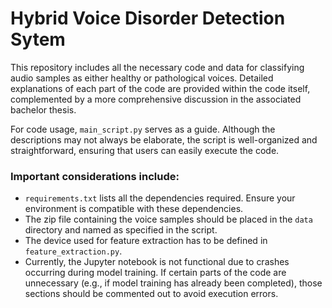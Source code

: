 # Hybrid Voice Disorder Detection Sytem
This repository includes all the necessary code and data for classifying audio samples as either healthy or pathological voices. Detailed explanations of each part of the code are provided within the code itself, complemented by a more comprehensive discussion in the associated bachelor thesis.

For code usage, `main_script.py` serves as a guide. Although the descriptions may not always be elaborate, the script is well-organized and straightforward, ensuring that users can easily execute the code.

### Important considerations include:
- `requirements.txt` lists all the dependencies required. Ensure your environment is compatible with these dependencies.
- The zip file containing the voice samples should be placed in the `data` directory and named as specified in the script.
- The device used for feature extraction has to be defined in `feature_extraction.py`.
- Currently, the Jupyter notebook is not functional due to crashes occurring during model training. If certain parts of the code are unnecessary (e.g., if model training has already been completed), those sections should be commented out to avoid execution errors.
